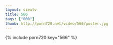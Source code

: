 ```yaml
--- 
layout: sieutv
title: 566
tags: ["000"]
thumb: http://porn720.net/video/566/poster.jpg
---
```

{% include porn720 key="566" %} 
